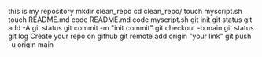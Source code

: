 this is my repository
 mkdir clean_repo
 cd clean_repo/
touch myscript.sh
touch README.md
code README.md 
code myscript.sh 
 git init
 git status
git add -A
 git status
git commit -m "init commit"
git checkout -b main
git status
git log
Create your repo on github
git remote add origin "your link"
git push -u origin main
